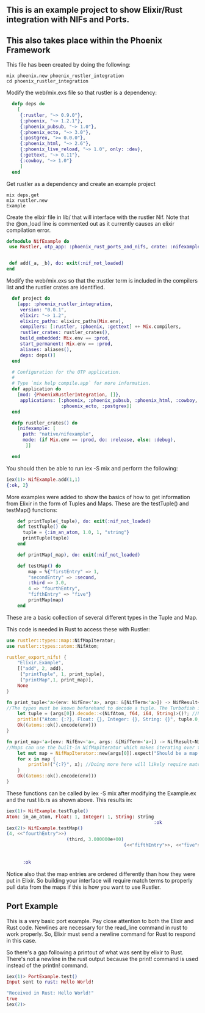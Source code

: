 ## This is an example project to show Elixir/Rust integration with NIFs and Ports. 
## This also takes place within the Phoenix Framework

This file has been created by doing the following:

```Shell
mix phoenix.new phoenix_rustler_integration
cd phoenix_rustler_integration
```

Modify the web/mix.exs file so that rustler is a dependency:
```Elixir
  defp deps do
    [
     {:rustler, "~> 0.9.0"},
     {:phoenix, "~> 1.2.1"},
     {:phoenix_pubsub, "~> 1.0"},
     {:phoenix_ecto, "~> 3.0"},
     {:postgrex, ">= 0.0.0"},
     {:phoenix_html, "~> 2.6"},
     {:phoenix_live_reload, "~> 1.0", only: :dev},
     {:gettext, "~> 0.11"},
     {:cowboy, "~> 1.0"}
     ]
  end
```

Get rustler as a dependency and create an example project

```Shell
mix deps.get
mix rustler.new
Example
```
Create the elixir file in lib/ that will interface with the rustler Nif. Note that the @on_load line is commented out as it currently causes an elixir compilation error.

```Elixir
defmodule NifExample do
 use Rustler, otp_app: :phoenix_rust_ports_and_nifs, crate: :nifexample


 def add(_a, _b), do: exit(:nif_not_loaded)
end
```

Modify the web/mix.exs so that the :rustler term is included in the compilers list and the rustler crates are identified.
```Elixir
  def project do
    [app: :phoenix_rustler_integration,
     version: "0.0.1",
     elixir: "~> 1.2",
     elixirc_paths: elixirc_paths(Mix.env),
     compilers: [:rustler, :phoenix, :gettext] ++ Mix.compilers,
     rustler_crates: rustler_crates(),
     build_embedded: Mix.env == :prod,
     start_permanent: Mix.env == :prod,
     aliases: aliases(),
     deps: deps()]
  end

  # Configuration for the OTP application.
  #
  # Type `mix help compile.app` for more information.
  def application do
    [mod: {PhoenixRustlerIntegration, []},
     applications: [:phoenix, :phoenix_pubsub, :phoenix_html, :cowboy, :logger, :gettext,
                    :phoenix_ecto, :postgrex]]
  end

  defp rustler_crates() do
    [nifexample: [
      path: "native/nifexample",
      mode: (if Mix.env == :prod, do: :release, else: :debug),
       ]]

  end
```
You should then be able to run iex -S mix and perform the following:
```Elixir
iex(1)> NifExample.add(1,1)
{:ok, 2}

```
More examples were added to show the basics of how to get information from Elixir in the form of Tuples and Maps.
These are the testTuple() and testMap() functions: 
```Elixir
    def printTuple(_tuple), do: exit(:nif_not_loaded)
    def testTuple() do
      tuple = {:im_an_atom, 1.0, 1, "string"}
      printTuple(tuple)
    end

    def printMap(_map), do: exit(:nif_not_loaded)

    def testMap() do
        map = %{"firstEntry" => 1,
        "secondEntry" => :second,
        :third => 3.0,
        4 => "fourthEntry",
        "fifthEntry" => "five"}
        printMap(map)
    end
```
These are a basic collection of several different types in the Tuple and Map.

This code is needed in Rust to access these with Rustler:
```Rust
use rustler::types::map::NifMapIterator;
use rustler::types::atom::NifAtom;

rustler_export_nifs! {
    "Elixir.Example",
    [("add", 2, add),
     ("printTuple", 1, print_tuple),
     ("printMap",1, print_map)],
    None
}

fn print_tuple<'a>(env: NifEnv<'a>, args: &[NifTerm<'a>]) -> NifResult<NifTerm<'a>> {
//The types must be known beforehand to decode a tuple. The Turbofish is used here to set the types
    let tuple = (args[0]).decode::<(NifAtom, f64, i64, String)>()?; //Note that "?" is used here instead of "try!"
    println!("Atom: {:?}, Float: {}, Integer: {}, String: {}", tuple.0, tuple.1, tuple.2, tuple.3);
    Ok((atoms::ok().encode(env)))
}

fn print_map<'a>(env: NifEnv<'a>, args: &[NifTerm<'a>]) -> NifResult<NifTerm<'a>> {
//Maps can use the built-in NifMapIterator which makes iterating over the entries simple
    let mut map = NifMapIterator::new(args[0]).expect("Should be a map in the argument");
    for x in map {
        println!("{:?}", x); //Doing more here will likely require matching and knowledge of types in the map
    }
    Ok((atoms::ok().encode(env)))
}

```

These functions can be called by iex -S mix after modifying the Example.ex and the rust lib.rs as shown above. This results in: 
```Elixir
iex(1)> NifExample.testTuple()
Atom: im_an_atom, Float: 1, Integer: 1, String: string
                                                      :ok
iex(2)> NifExample.testMap()
(4, <<"fourthEntry">>)
                      (third, 3.000000e+00)
                                           (<<"fifthEntry">>, <<"five">>)
                                                                         (<<"firstEntry">>, 1)
                                                                                              (<<"secondEntry">>, second)
      :ok

```
Notice also that the map entries are ordered differently than how they were put in Elixir. So building your interface will require match terms to properly pull data from the maps if this is how you want to use Rustler.


## Port Example

This is a very basic port example. Pay close attention to both the Elixir and Rust code. Newlines are necessary for the read_line command in rust to work properly. So, Elixir must send a newline command for Rust to respond in this case.

So there's a gap following a printout of what was sent by elixir to Rust. There's not a newline in the rust output because the print! command is used instead of the println! command.
```Elixir
iex(1)> PortExample.test()
Input sent to rust: Hello World!

"Received in Rust: Hello World!"
true
iex(2)> 

```